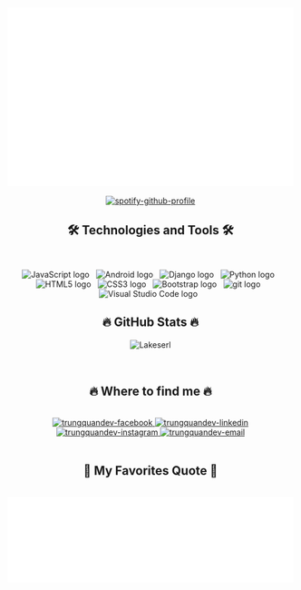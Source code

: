<a href="#" target="_blank">
  <img src="svg/Lakeserl.svg" width="1200" alt="Lakeserl" />
</a>
<span align="center">

[![spotify-github-profile](https://spotify-github-profile.vercel.app/api/view?uid=31stegjrymrn2rqjpmudtjb7ui5e&cover_image=true&theme=novatorem&bar_color=74a7fe&bar_color_cover=true)](https://github.com/kittinan/spotify-github-profile)
</span>
<h2 align="center">🛠 Technologies and Tools 🛠</h2>

<br>

<!-- https://simpleicons.org/ -->
<span><img src="https://img.shields.io/badge/JavaScript-282C34?logo=javascript&logoColor=F7DF1E" alt="JavaScript logo" title="JavaScript" height="25" /></span>
&nbsp;
<span><img src="https://img.shields.io/badge/Android-282C34?logo=Android&logoColor=#34A853" alt="Android logo" title="Android" height="25" /></span>
&nbsp;
<span><img src="https://img.shields.io/badge/Django-282C34?logo=django&logoColor=#092E20" alt="Django logo" title="Django" height="25" /></span>
&nbsp;
<span><img src="https://img.shields.io/badge/Python-282C34?logo=python&logoColor=#3776AB" alt="Python logo" title="Express.js" height="25" /></span>
&nbsp;
<span><img src="https://img.shields.io/badge/HTML5-282C34?logo=html5&logoColor=E34F26" alt="HTML5 logo" title="HTML5" height="25" /></span>
&nbsp;
<span><img src="https://img.shields.io/badge/CSS3-282C34?logo=css3&logoColor=1572B6" alt="CSS3 logo" title="CSS3" height="25" /></span>
&nbsp;
<span><img src="https://img.shields.io/badge/Bootstrap-282C34?logo=bootstrap&logoColor=7952B3" alt="Bootstrap logo" title="Bootstrap" height="25" /></span>
&nbsp;
<span><img src="https://img.shields.io/badge/git-282C34?logo=git&logoColor=F05032" alt="git logo" title="git" height="25" /></span>
&nbsp;
<span><img src="https://img.shields.io/badge/VS%20Code-282C34?logo=visual-studio-code&logoColor=007ACC" alt="Visual Studio Code logo" title="Visual Studio Code" height="25" /></span>
&nbsp;
<br>
  <h2 align="center">🔥 GitHub Stats 🔥</h2>
  <div align=center>
  <div align="center">
      <p><img align="center" src="https://github-readme-streak-stats.herokuapp.com?user=Lakeserl&theme=nightowl&locale=vi" alt="Lakeserl" /></p>
</div>  
<br>
<h2 align="center">🔥 Where to find me 🔥</h2>
<br>
<!-- https://icons8.com -->
<div align="center">
  <a href="https://www.facebook.com/profile.php?id=100075990096267" target="blank">
    <img src="https://img.icons8.com/bubbles/100/000000/facebook-new.png" alt="trungquandev-facebook" />
  </a>
  <a href="https://www.linkedin.com/in/l%C3%A2m-v%C5%A9-b38711296/" target="blank">
    <img src="https://img.icons8.com/bubbles/100/000000/linkedin.png" alt="trungquandev-linkedin" />
  </a>
  <a href="https://www.instagram.com/lakeserlm/" target="blank">
    <img src="https://img.icons8.com/bubbles/100/000000/instagram.png" alt="trungquandev-instagram" />
  </a>
  <a href="mailto:8BloodyLake@gmail.com" target="top">
    <img src="https://img.icons8.com/bubbles/100/000000/apple-mail.png" alt="trungquandev-email" />
  </a>
</div>
<br>
<h2 align="center">📑 My Favorites Quote 📑</h2>
<br>
<a href="#" target="_blank">
  <img src="svg/Lakeserl-quotes.svg" width="846" height="150" alt="Lakeserl" />
</a>


<!--
**Lakeserl/Lakeserl** is a ✨ _special_ ✨ repository because its `README.md` (this file) appears on your GitHub profile.

Here are some ideas to get you started:

- 🔭 I’m currently working on ...
- 🌱 I’m currently learning ...
- 👯 I’m looking to collaborate on ...
- 🤔 I’m looking for help with ...
- 💬 Ask me about ...
- 📫 How to reach me: ...
- 😄 Pronouns: ...
- ⚡ Fun fact: ...
-->
